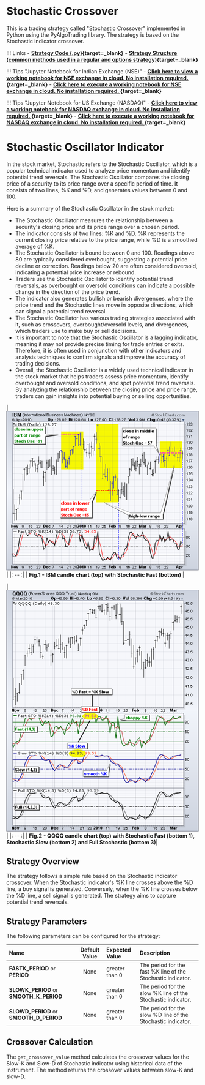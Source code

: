 # Stochastic Crossover 

This is a trading strategy called "Stochastic Crossover" implemented in Python using the PyAlgoTrading library. The strategy is based on the Stochastic indicator crossover.

!!! Links
    - **[Strategy Code (.py)](https://github.com/algobulls/pyalgostrategypool/blob/master/pyalgostrategypool/stochastic_crossover.py){target=_blank}**
    - **[Strategy Structure (common methods used in a regular and options strategy)](strategy_guides/common_strategy_guide.md){target=_blank}**

!!! Tips "Jupyter Notebook for Indian Exchange (NSE)"
    - **[Click here to view a working notebook for NSE exchange in cloud. No installation required. ](https://nbviewer.org/github/algobulls/pyalgotrading/blob/master/jupyter/nse_equity/stochastic_crossover.ipynb){target=_blank}**
    - **[Click here to execute a working notebook for NSE exchange in cloud. No installation required. ](https://mybinder.org/v2/gh/algobulls/pyalgotrading/fe289cc5d5df69e7b87b930cce110326645cd99d?urlpath=lab%2Ftree%2Fjupyter%2Fnse_equity%2Fstochastic_crossover.ipynb){target=_blank}**

!!! Tips "Jupyter Notebook for US Exchange (NASDAQ)"
    - **[Click here to view a working notebook for NASDAQ exchange in cloud. No installation required. ](https://nbviewer.org/github/algobulls/pyalgotrading/blob/master/jupyter/nasdaq_equity/stochastic_crossover_us.ipynb){target=_blank}**
    - **[Click here to execute a working notebook for NASDAQ exchange in cloud. No installation required. ](https://mybinder.org/v2/gh/algobulls/pyalgotrading/fe289cc5d5df69e7b87b930cce110326645cd99d?urlpath=lab%2Ftree%2Fjupyter%2Fnasdaq_equity%2Fstochastic_crossover_us.ipynb){target=_blank}**


# Stochastic Oscillator Indicator
In the stock market, Stochastic refers to the Stochastic Oscillator, which is a popular technical indicator used to analyze price momentum and identify potential trend reversals. The Stochastic Oscillator compares the closing price of a security to its price range over a specific period of time. It consists of two lines, %K and %D, and generates values between 0 and 100.

Here is a summary of the Stochastic Oscillator in the stock market:


- The Stochastic Oscillator measures the relationship between a security's closing price and its price range over a chosen period.
- The indicator consists of two lines: %K and %D. %K represents the current closing price relative to the price range, while %D is a smoothed average of %K.
- The Stochastic Oscillator is bound between 0 and 100. Readings above 80 are typically considered overbought, suggesting a potential price decline or correction. Readings below 20 are often considered oversold, indicating a potential price increase or rebound.
- Traders use the Stochastic Oscillator to identify potential trend reversals, as overbought or oversold conditions can indicate a possible change in the direction of the price trend.
- The indicator also generates bullish or bearish divergences, where the price trend and the Stochastic lines move in opposite directions, which can signal a potential trend reversal.
- The Stochastic Oscillator has various trading strategies associated with it, such as crossovers, overbought/oversold levels, and divergences, which traders use to make buy or sell decisions.
- It is important to note that the Stochastic Oscillator is a lagging indicator, meaning it may not provide precise timing for trade entries or exits. Therefore, it is often used in conjunction with other indicators and analysis techniques to confirm signals and improve the accuracy of trading decisions.
- Overall, the Stochastic Oscillator is a widely used technical indicator in the stock market that helps traders assess price momentum, identify overbought and oversold conditions, and spot potential trend reversals. By analyzing the relationship between the closing price and price range, traders can gain insights into potential buying or selling opportunities.

| [![stochastic_1](images/stochastic_1.png "Click to Enlarge or Ctrl+Click to open in a new Tab")](images/stochastic_1.png) |
|: -- :|
| <b>Fig.1 - IBM candle chart (top) with Stochastic Fast (bottom) </b>|


| [![rsi](images/stochastic_2.png "Click to Enlarge or Ctrl+Click to open in a new Tab")](images/stochastic_2.png) |
|: -- :|
| <b>Fig.2 - QQQQ candle chart (top) with Stochastic Fast (bottom 1), Stochastic Slow (bottom 2) and Full Stochastic (bottom 3)</b>|



## Strategy Overview

The strategy follows a simple rule based on the Stochastic indicator crossover. When the Stochastic indicator's %K line crosses above the %D line, a buy signal is generated. Conversely, when the %K line crosses below the %D line, a sell signal is generated. The strategy aims to capture potential trend reversals.

## Strategy Parameters

The following parameters can be configured for the strategy:

| Name                                    |  Default Value  | Expected Value                                                    | Description                                                   |
|:----------------------------------------|:---------------:|:------------------------------------------------------------------|:--------------------------------------------------------------|
| **FASTK_PERIOD** or **PERIOD**          |      None       | greater than 0                                                    | The period for the fast %K line of the Stochastic indicator.  |
| **SLOWK_PERIOD** or **SMOOTH_K_PERIOD** |      None       | greater than 0                                                    | The period for the slow %K line of the Stochastic indicator.  |
| **SLOWD_PERIOD** or **SMOOTH_D_PERIOD** |      None       | greater than 0                                                    | The period for the slow %D line of the Stochastic indicator.  |


## Crossover Calculation

The `get_crossover_value` method calculates the crossover values for the Slow-K and Slow-D of Stochastic indicator using historical data of the instrument. The method returns the crossover values between slow-K and slow-D.

